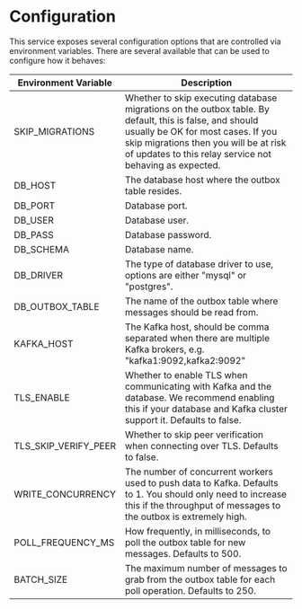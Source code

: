 # Configuration

This service exposes several configuration options that are controlled via environment variables. There are several available that can be used to configure how it behaves:

| Environment Variable | Description                                                                                                                                                                                                                                                                                                              |
|----------------------|--------------------------------------------------------------------------------------------------------------------------------------------------------------------------------------------------------------------------------------------------------------------------------------------------------------------------|
| SKIP_MIGRATIONS      | Whether to skip executing database migrations on the outbox table. By default, this is false, and should usually be OK for most cases. If you skip migrations then you will be at risk of updates to this relay service not behaving as expected. |
| DB_HOST              | The database host where the outbox table resides.                                                                                                                                                                                                                                                                        |
| DB_PORT              | Database port.                                                                                                                                                                                                                                                                                                           |
| DB_USER              | Database user.                                                                                                                                                                                                                                                                                                           |
| DB_PASS              | Database password.                                                                                                                                                                                                                                                                                                       |
| DB_SCHEMA            | Database name.                                                                                                                                                                                                                                                                                                           |
| DB_DRIVER            | The type of database driver to use, options are either "mysql" or "postgres".                                                                                                                                                                                                                                            |
| DB_OUTBOX_TABLE      | The name of the outbox table where messages should be read from.                                                                                                                                                                                                                                                         |
| KAFKA_HOST           | The Kafka host, should be comma separated when there are multiple Kafka brokers, e.g. "kafka1:9092,kafka2:9092"                                                                                                                                                                                                          |
| TLS_ENABLE           | Whether to enable TLS when communicating with Kafka and the database. We recommend enabling this if your database and Kafka cluster support it. Defaults to false.                                                                                                                                                       |
| TLS_SKIP_VERIFY_PEER | Whether to skip peer verification when connecting over TLS. Defaults to false.                                                                                                                                                                                                                                           |
| WRITE_CONCURRENCY    | The number of concurrent workers used to push data to Kafka. Defaults to 1. You should only need to increase this if the throughput of messages to the outbox is extremely high.                                                                                                                                         |
| POLL_FREQUENCY_MS    | How frequently, in milliseconds, to poll the outbox table for new messages. Defaults to 500.                                                                                                                                                                                                                             |
| BATCH_SIZE           | The maximum number of messages to grab from the outbox table for each poll operation. Defaults to 250.                                                                                                                                                                                                                   |
